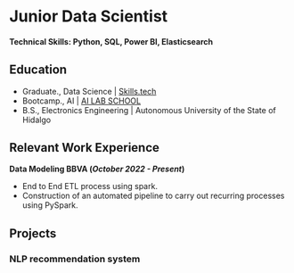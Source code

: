 # Junior Data Scientist

#### Technical Skills: Python, SQL, Power BI, Elasticsearch

## Education
- Graduate., Data Science | [Skills.tech](https://www.skills.tech/)
- Bootcamp., AI | [AI LAB SCHOOL](https://ailabschool.com/)
- B.S., Electronics Engineering | Autonomous University of the State of Hidalgo

## Relevant Work Experience
**Data Modeling BBVA (_October 2022 - Present_)**
- End to End ETL process using spark.
- Construction of an automated pipeline to carry out recurring processes using PySpark.

## Projects
### NLP recommendation system
